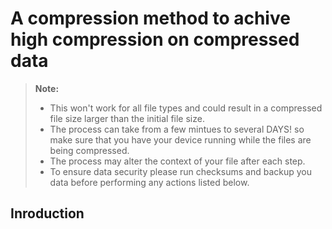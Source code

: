 # A compression method to achive high compression on compressed data
> **Note:** 
> * This won't work for all file types and could result in a compressed file size larger than the initial file size.
> * The process can take from a few mintues to several DAYS! so make sure that you have your device running while the files are being compressed. 
> * The process may alter the context of your file after each step. 
> * To ensure data security please run checksums and backup you data before performing any actions listed below.
## Inroduction
